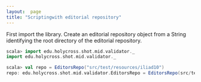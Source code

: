 ```yaml
---
layout:  page
title: "Scriptingwith editorial repository"
---
```




First import the library.  Create an editorial repository object from  a String identifying the root directory of the editorial repository.


```scala
scala> import edu.holycross.shot.mid.validator._
import edu.holycross.shot.mid.validator._

scala> val repo = EditorsRepo("src/test/resources/iliad10")
repo: edu.holycross.shot.mid.validator.EditorsRepo = EditorsRepo(src/test/resources/iliad10)
```
